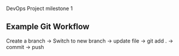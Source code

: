 DevOps  Project milestone 1 

## Example Git Workflow
 Create a branch -> Switch to new branch -> update file -> git add . -> commit -> push
